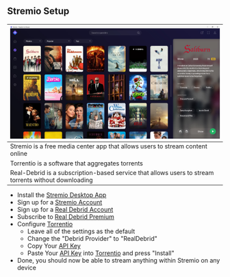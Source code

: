 ## Stremio Setup

| <img src="./img/stremio/stremio.jpeg" width="100%">                                                          |
| ---------------------------------------------------------------------------------------------------- |
| Stremio is a free media center app that allows users to stream content online                        |
| Torrentio is a software that aggregates torrents                                                     |
| Real-Debrid is a subscription-based service that allows users to stream torrents without downloading |

- Install the [Stremio Desktop App](https://www.stremio.com/downloads)
- Sign up for a [Stremio Account](https://www.stremio.com/register)
- Sign up for a [Real Debrid Account](https://real-debrid.com/)
- Subscribe to [Real Debrid Premium](https://real-debrid.com/premium)
- Configure [Torrentio](https://torrentio.strem.fun/configure)
  - Leave all of the settings as the default
  - Change the "Debrid Provider" to "RealDebrid"
  - Copy Your [API Key](https://real-debrid.com/apitoken)
  - Paste Your [API Key](https://real-debrid.com/apitoken) into [Torrentio](https://torrentio.strem.fun/configure) and press "Install"
- Done, you should now be able to stream anything within Stremio on any device
